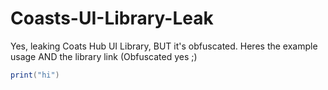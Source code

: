 # Coasts-UI-Library-Leak
Yes, leaking Coats Hub UI Library, BUT it's obfuscated. Heres the example usage AND the library link (Obfuscated yes ;)

```lua
print("hi")
```
